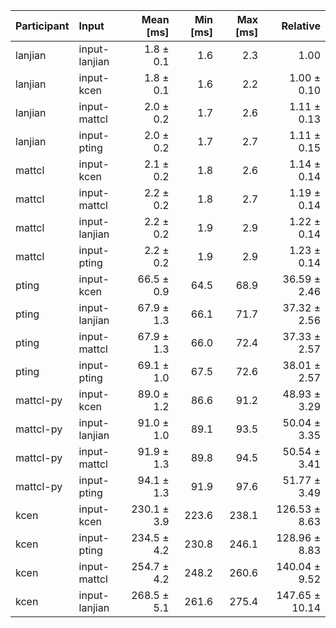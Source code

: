 | Participant | Input | Mean [ms] | Min [ms] | Max [ms] | Relative |
|:---|:---|---:|---:|---:|---:|
| lanjian | input-lanjian | 1.8 ± 0.1 | 1.6 | 2.3 | 1.00 |
| lanjian | input-kcen | 1.8 ± 0.1 | 1.6 | 2.2 | 1.00 ± 0.10 |
| lanjian | input-mattcl | 2.0 ± 0.2 | 1.7 | 2.6 | 1.11 ± 0.13 |
| lanjian | input-pting | 2.0 ± 0.2 | 1.7 | 2.7 | 1.11 ± 0.15 |
| mattcl | input-kcen | 2.1 ± 0.2 | 1.8 | 2.6 | 1.14 ± 0.14 |
| mattcl | input-mattcl | 2.2 ± 0.2 | 1.8 | 2.7 | 1.19 ± 0.14 |
| mattcl | input-lanjian | 2.2 ± 0.2 | 1.9 | 2.9 | 1.22 ± 0.14 |
| mattcl | input-pting | 2.2 ± 0.2 | 1.9 | 2.9 | 1.23 ± 0.14 |
| pting | input-kcen | 66.5 ± 0.9 | 64.5 | 68.9 | 36.59 ± 2.46 |
| pting | input-lanjian | 67.9 ± 1.3 | 66.1 | 71.7 | 37.32 ± 2.56 |
| pting | input-mattcl | 67.9 ± 1.3 | 66.0 | 72.4 | 37.33 ± 2.57 |
| pting | input-pting | 69.1 ± 1.0 | 67.5 | 72.6 | 38.01 ± 2.57 |
| mattcl-py | input-kcen | 89.0 ± 1.2 | 86.6 | 91.2 | 48.93 ± 3.29 |
| mattcl-py | input-lanjian | 91.0 ± 1.0 | 89.1 | 93.5 | 50.04 ± 3.35 |
| mattcl-py | input-mattcl | 91.9 ± 1.3 | 89.8 | 94.5 | 50.54 ± 3.41 |
| mattcl-py | input-pting | 94.1 ± 1.3 | 91.9 | 97.6 | 51.77 ± 3.49 |
| kcen | input-kcen | 230.1 ± 3.9 | 223.6 | 238.1 | 126.53 ± 8.63 |
| kcen | input-pting | 234.5 ± 4.2 | 230.8 | 246.1 | 128.96 ± 8.83 |
| kcen | input-mattcl | 254.7 ± 4.2 | 248.2 | 260.6 | 140.04 ± 9.52 |
| kcen | input-lanjian | 268.5 ± 5.1 | 261.6 | 275.4 | 147.65 ± 10.14 |
